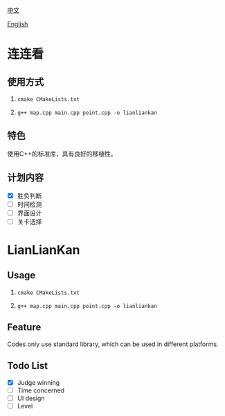 [中文](#连连看)

[English](#lianliankan)

# 连连看

## 使用方式

1. `cmake CMakeLists.txt`

2. `g++ map.cpp main.cpp point.cpp -o lianliankan`

## 特色

使用C++的标准库，具有良好的移植性。

## 计划内容

- [x] 胜负判断
- [ ] 时间检测
- [ ] 界面设计
- [ ] 关卡选择
  
# LianLianKan

## Usage

1. `cmake CMakeLists.txt`

2. `g++ map.cpp main.cpp point.cpp -o lianliankan`

## Feature

Codes only use standard library, which can be used in different platforms.

## Todo List

- [x] Judge winning
- [ ] Time concerned
- [ ] UI design
- [ ] Level
